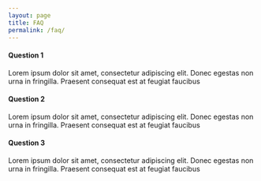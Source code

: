 ```yaml
---
layout: page
title: FAQ
permalink: /faq/
---
```


<head>
 <link rel="stylesheet" href="//code.jquery.com/ui/1.10.4/themes/smoothness/jquery-ui.css">
   <script src="//code.jquery.com/jquery-1.10.2.js"></script>
   <script src="//code.jquery.com/ui/1.10.4/jquery-ui.js"></script>

 <script>
   $(function() {
     $( ".accordion" ).accordion();
     $(".accordion").accordion({ header: "h4", collapsible: true, active: false ,heightStyle: "content" });
   });
   </script>


</head>
<div class="accordion">
	<h4>Question 1</h4>
	    <div>
	      <p>Lorem ipsum dolor sit amet, consectetur adipiscing elit. Donec egestas non urna in fringilla. Praesent consequat est at feugiat faucibus</p>
	    </div>
	<h4>Question 2</h4>
	    <div>
	      <p>Lorem ipsum dolor sit amet, consectetur adipiscing elit. Donec egestas non urna in fringilla. Praesent consequat est at feugiat faucibus</p>
	    </div>
	<h4>Question 3</h4>
		<div>
		 <p>Lorem ipsum dolor sit amet, consectetur adipiscing elit. Donec egestas non urna in fringilla. Praesent consequat est at feugiat faucibus</p>
		</div>
</div>




